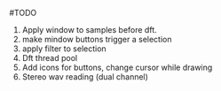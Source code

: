 #TODO

1. Apply window to samples before dft.
2. make mindow buttons trigger a selection
3. apply filter to selection
4. Dft thread pool
5. Add icons for buttons, change cursor while drawing
8. Stereo wav reading (dual channel)
